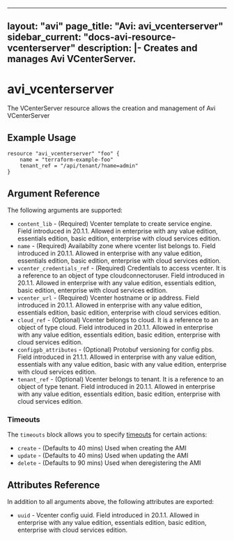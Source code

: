 <!--
    Copyright 2021 VMware, Inc.
    SPDX-License-Identifier: Mozilla Public License 2.0
-->
---
layout: "avi"
page_title: "Avi: avi_vcenterserver"
sidebar_current: "docs-avi-resource-vcenterserver"
description: |-
  Creates and manages Avi VCenterServer.
---

# avi_vcenterserver

The VCenterServer resource allows the creation and management of Avi VCenterServer

## Example Usage

```hcl
resource "avi_vcenterserver" "foo" {
    name = "terraform-example-foo"
    tenant_ref = "/api/tenant/?name=admin"
}
```

## Argument Reference

The following arguments are supported:

* `content_lib` - (Required) Vcenter template to create service engine. Field introduced in 20.1.1. Allowed in enterprise with any value edition, essentials edition, basic edition, enterprise with cloud services edition.
* `name` - (Required) Availabilty zone where vcenter list belongs to. Field introduced in 20.1.1. Allowed in enterprise with any value edition, essentials edition, basic edition, enterprise with cloud services edition.
* `vcenter_credentials_ref` - (Required) Credentials to access vcenter. It is a reference to an object of type cloudconnectoruser. Field introduced in 20.1.1. Allowed in enterprise with any value edition, essentials edition, basic edition, enterprise with cloud services edition.
* `vcenter_url` - (Required) Vcenter hostname or ip address. Field introduced in 20.1.1. Allowed in enterprise with any value edition, essentials edition, basic edition, enterprise with cloud services edition.
* `cloud_ref` - (Optional) Vcenter belongs to cloud. It is a reference to an object of type cloud. Field introduced in 20.1.1. Allowed in enterprise with any value edition, essentials edition, basic edition, enterprise with cloud services edition.
* `configpb_attributes` - (Optional) Protobuf versioning for config pbs. Field introduced in 21.1.1. Allowed in enterprise with any value edition, essentials with any value edition, basic with any value edition, enterprise with cloud services edition.
* `tenant_ref` - (Optional) Vcenter belongs to tenant. It is a reference to an object of type tenant. Field introduced in 20.1.1. Allowed in enterprise with any value edition, essentials edition, basic edition, enterprise with cloud services edition.


### Timeouts

The `timeouts` block allows you to specify [timeouts](https://www.terraform.io/docs/configuration/resources.html#timeouts) for certain actions:

* `create` - (Defaults to 40 mins) Used when creating the AMI
* `update` - (Defaults to 40 mins) Used when updating the AMI
* `delete` - (Defaults to 90 mins) Used when deregistering the AMI

## Attributes Reference

In addition to all arguments above, the following attributes are exported:

* `uuid` -  Vcenter config uuid. Field introduced in 20.1.1. Allowed in enterprise with any value edition, essentials edition, basic edition, enterprise with cloud services edition.

